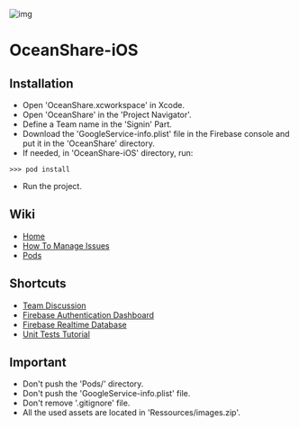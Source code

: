 ![img](https://github.com/richardbmx/OceanShare-iOS/blob/master/logo124.png?raw=true)
# OceanShare-iOS

## Installation

* Open 'OceanShare.xcworkspace' in Xcode.
* Open 'OceanShare' in the 'Project Navigator'.
* Define a Team name in the 'Signin' Part.
* Download the 'GoogleService-info.plist' file in the Firebase console and put it in the 'OceanShare' directory.
* If needed, in 'OceanShare-iOS' directory, run:
```
>>> pod install
```
* Run the project.

## Wiki
* [Home](https://github.com/OceanShare/OceanShare-iOS/wiki)
* [How To Manage Issues](https://github.com/OceanShare/OceanShare-iOS/wiki/How-To-Manage-Issues)
* [Pods](https://github.com/OceanShare/OceanShare-iOS/wiki/Pods)

## Shortcuts
* [Team Discussion](https://github.com/orgs/OceanShare/teams/ios)
* [Firebase Authentication Dashboard](https://console.firebase.google.com/u/2/project/oceanshare-1519985626980/authentication/users)
* [Firebase Realtime Database](https://console.firebase.google.com/u/2/project/oceanshare-1519985626980/database/oceanshare-1519985626980/data)
* [Unit Tests Tutorial](https://blog.eleven-labs.com/fr/test-unitaire-swift-xcode/)

## Important
* Don't push the 'Pods/' directory.
* Don't push the 'GoogleService-info.plist' file.
* Don't remove '.gitignore' file.
* All the used assets are located in 'Ressources/images.zip'.
